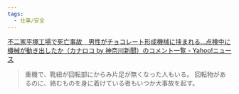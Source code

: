 ```yaml
---
tags:
  - 仕事/安全
---
```

[不二家平塚工場で死亡事故　男性がチョコレート形成機械に挟まれる…点検中に機械が動き出したか（カナロコ by 神奈川新聞）のコメント一覧 - Yahoo!ニュース](https://news.yahoo.co.jp/articles/c55584a941f1290191eaf8396c22bf2908205cd4/comments?page=11)

>重機で、靴紐が回転部にからみ片足が無くなった人もいる。 回転物があるのに、絡むものを身に着けている者もいつか大事故を起す。


